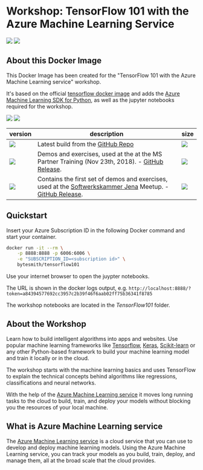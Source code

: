# Workshop: TensorFlow 101 with the Azure Machine Learning Service

[![](https://img.shields.io/github/license/mashape/apistatus.svg)](https://github.com/SaschaDittmann/TensorFlow101)  [![](https://img.shields.io/github/tag/SaschaDittmann/TensorFlow101.svg)](https://github.com/SaschaDittmann/TensorFlow101)

## About this Docker Image

This Docker Image has been created for the "TensorFlow 101 with the Azure Machine Learning service" workshop.

It's based on the official [tensorflow docker image](https://hub.docker.com/r/tensorflow/tensorflow/) and adds the [Azure Machine Learning SDK for Python](https://docs.microsoft.com/en-us/python/api/overview/azure/ml/intro?view=azure-ml-py), as well as the jupyter notebooks required for the workshop.

[![](https://img.shields.io/docker/pulls/bytesmith/tensorflow101.svg)](https://hub.docker.com/r/bytesmith/tensorflow101) [![](https://img.shields.io/docker/automated/bytesmith/tensorflow101.svg)](https://hub.docker.com/r/bytesmith/tensorflow101/builds)

version          | description                               | size 
---------------- | ----------------------------------------- | ------
[![](https://images.microbadger.com/badges/version/bytesmith/tensorflow101.svg)](https://hub.docker.com/r/bytesmith/tensorflow101) | Latest build from the [GitHub Repo](https://github.com/SaschaDittmann/TensorFlow101) | [![](https://images.microbadger.com/badges/image/bytesmith/tensorflow101.svg)](https://microbadger.com/images/bytesmith/tensorflow101)
[![](https://images.microbadger.com/badges/version/bytesmith/tensorflow101:release-0.2.0.svg)](https://hub.docker.com/r/bytesmith/tensorflow101) | Demos and exercises, used at the at the MS Partner Training (Nov 23th, 2018). - [GitHub Release](https://github.com/SaschaDittmann/TensorFlow101/releases/tag/0.2.0). | [![](https://images.microbadger.com/badges/image/bytesmith/tensorflow101:release-0.2.0.svg)](https://microbadger.com/images/bytesmith/tensorflow101:release-0.2.0)
[![](https://images.microbadger.com/badges/version/bytesmith/tensorflow101:release-0.1.0.svg)](https://hub.docker.com/r/bytesmith/tensorflow101) | Contains the first set of demos and exercises, used at the [Softwerkskammer Jena](https://www.meetup.com/de-DE/jenadevs/events/255559364/) Meetup. - [GitHub Release](https://github.com/SaschaDittmann/TensorFlow101/releases/tag/0.1.0). | [![](https://images.microbadger.com/badges/image/bytesmith/tensorflow101:release-0.1.0.svg)](https://microbadger.com/images/bytesmith/tensorflow101:release-0.1.0)

## Quickstart

Insert your Azure Subscription ID in the following Docker command and start your container.

```bash
docker run -it --rm \
    -p 8888:8888 -p 6006:6006 \
    -e "SUBSCRIPTION_ID=<subscription id>" \
    bytesmith/tensorflow101
```

Use your internet browser to open the juypter notebooks.

The URL is shown in the docker logs output, e.g. `http://localhost:8888/?token=a84394577692cc3957c2b39f46f6aab02ff75b36341f8785`

The workshop notebooks are located in the *TensorFlow101* folder.

## About the Workshop

Learn how to build intelligent algorithms into apps and websites. Use popular machine learning frameworks like [Tensorflow](https://www.tensorflow.org/), [Keras](https://keras.io/), [Scikit-learn](https://scikit-learn.org/) or any other Python-based framework to build your machine learning model and train it locally or in the cloud.

The workshop starts with the machine learning basics and uses TensorFlow to explain the technical concepts behind algorithms like regressions, classifications and neural networks.

With the help of the [Azure Machine Learning service](https://docs.microsoft.com/en-us/azure/machine-learning/service/) it moves long running tasks to the cloud to build, train, and deploy your models without blocking you the resources of your local machine.

## What is Azure Machine Learning service

The [Azure Machine Learning service](https://docs.microsoft.com/en-us/azure/machine-learning/service/) is a cloud service that you can use to develop and deploy machine learning models. Using the Azure Machine Learning service, you can track your models as you build, train, deploy, and manage them, all at the broad scale that the cloud provides.

